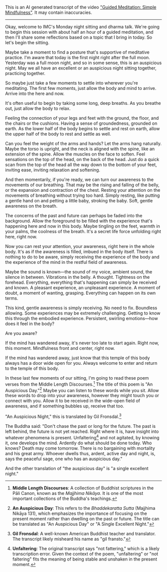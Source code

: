 This is an AI generated transcript of the video ["Guided Meditation: Simple Mindfulness"](<https://www.youtube.com/watch?v=3hEz5yX5i-4>). It may contain inaccuracies.

***

Okay, welcome to IMC's Monday night sitting and dharma talk. We're going to begin this session with about half an hour of a guided meditation, and then I'll share some reflections based on a topic that I bring in today. So let's begin the sitting.

Maybe take a moment to find a posture that's supportive of meditative practice. I'm aware that today is the first night right after the full moon. Yesterday was a full moon night, and so in some sense, this is an auspicious night. May we all have an excellent or an auspicious night sitting together, practicing together.

So maybe just take a few moments to settle into wherever you're meditating. The first few moments, just allow the body and mind to arrive. Arrive into the here and now.

It's often useful to begin by taking some long, deep breaths. As you breathe out, just allow the body to relax.

Feeling the connection of your legs and feet with the ground, the floor, and the chairs or the cushions. Having a sense of groundedness, grounded on earth. As the lower half of the body begins to settle and rest on earth, allow the upper half of the body to rest and settle as well.

Can you feel the weight of the arms and hands? Let the arms hang naturally. Maybe the torso is upright, and the neck is aligned with the spine, like an extension of the spine. Allow the muscles on the face to soften. Feel sensations on the top of the head, on the back of the head. Just do a quick scan from the top of the head all the way down to the bottom of your feet, inviting ease, inviting relaxation and softening.

And then momentarily, if you're ready, we can turn our awareness to the movements of our breathing. That may be the rising and falling of the belly, or the expansion and contraction of the chest. Resting your attention on the movements of breathing without trying too hard. Simply resting, like putting a gentle hand on and petting a little baby, stroking the baby. Soft, gentle awareness on the breath.

The concerns of the past and future can perhaps be faded into the background. Allow the foreground to be filled with the experience that's happening here and now in this body. Maybe tingling on the feet, warmth in your palms, the coolness of the breath. It's a secret life force unfolding right here, right now.

Now you can rest your attention, your awareness, right here in the whole body. It's as if the awareness is filled, imbued in the body itself. There is nothing to do to be aware, simply receiving the experience of the body and the experience of the mind in the restful field of awareness.

Maybe the sound is known—the sound of my voice, ambient sound, the silence in between. Vibrations in the belly. A thought. Tightness on the forehead. Everything, everything that's happening can simply be received and known. A pleasant experience, an unpleasant experience. A moment of doubt, a moment of wanting, grasping. Everything can happen on its own terms.

This kind, gentle awareness is simply receiving. No need to fix. Boundless allowing. Some experiences may be extremely challenging. Getting to know this through the embodied experience. Persistent, swirling emotions—how does it feel in the body?

Are you aware?

If the mind has wandered away, it's never too late to start again. Right now, this moment. Mindfulness front and center, right now.

If the mind has wandered away, just know that this temple of this body always has a door wide open for you. Always welcome to enter and return to the temple of this body.

In these last few moments of our sitting, I'm going to read these poem verses from the Middle Length Discourses.[^1] The title of this poem is "An Auspicious Day."[^2] Maybe you can listen to these words while you sit. Allow these words to drop into your awareness, however they might touch you or connect with you. Allow it to be received in the wide-open field of awareness, and if something bubbles up, receive that too.

"An Auspicious Night," this is translated by Gil Fronsdal.[^3]

The Buddha said:
"Don't chase the past or long for the future.
The past is left behind, the future is not yet reached.
Right where it is, have insight into whatever phenomena is present.
Unfaltering[^4] and not agitated, by knowing it, one develops the mind.
Ardently do what should be done today. Who knows? Death may come tomorrow.
There is no bargaining with mortality and his great army.
Whoever dwells thus, ardent, active day and night,
is, says the peaceful sage, one who has an auspicious day."

And the other translation of "the auspicious day" is "a single excellent night."

[^1]: **Middle Length Discourses**: A collection of Buddhist scriptures in the Pāli Canon, known as the *Majjhima Nikāya*. It is one of the most important collections of the Buddha's teachings.
[^2]: **An Auspicious Day**: This refers to the *Bhaddekaratta Sutta* (Majjhima Nikāya 131), which emphasizes the importance of focusing on the present moment rather than dwelling on the past or future. The title can be translated as "An Auspicious Day" or "A Single Excellent Night."
[^3]: **Gil Fronsdal**: A well-known American Buddhist teacher and translator. The transcript likely misheard his name as "gil fransto."
[^4]: **Unfaltering**: The original transcript says "not fattering," which is a likely transcription error. Given the context of the poem, "unfaltering" or "not faltering" fits the meaning of being stable and unshaken in the present moment.